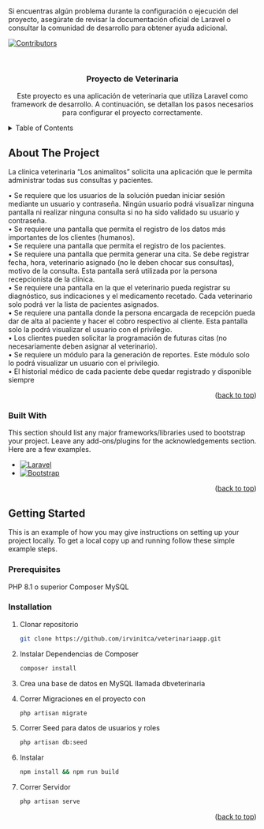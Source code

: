 

<br/>


Si encuentras algún problema durante la configuración o ejecución del proyecto, asegúrate de revisar la documentación oficial de Laravel o consultar la comunidad de desarrollo para obtener ayuda adicional.


<!-- Improved compatibility of back to top link: See: https://github.com/othneildrew/Best-README-Template/pull/73 -->
<a name="readme-top"></a>
<!--
*** Thanks for checking out the Best-README-Template. If you have a suggestion
*** that would make this better, please fork the repo and create a pull request
*** or simply open an issue with the tag "enhancement".
*** Don't forget to give the project a star!
*** Thanks again! Now go create something AMAZING! :D
-->



<!-- PROJECT SHIELDS -->
<!--
*** I'm using markdown "reference style" links for readability.
*** Reference links are enclosed in brackets [ ] instead of parentheses ( ).
*** See the bottom of this document for the declaration of the reference variables
*** for contributors-url, forks-url, etc. This is an optional, concise syntax you may use.
*** https://www.markdownguide.org/basic-syntax/#reference-style-links
-->
[![Contributors][contributors-shield]][contributors-url]




<!-- PROJECT LOGO -->
<br />
<div align="center">

  <h3 align="center">Proyecto de Veterinaria </h3>

  <p align="center">
   Este proyecto es una aplicación de veterinaria que utiliza Laravel como framework de desarrollo. A continuación, se detallan los pasos necesarios para configurar el proyecto correctamente.
</div>



<!-- TABLE OF CONTENTS -->
<details>
  <summary>Table of Contents</summary>
  <ol>
    <li>
      <a href="#about-the-project">About The Project</a>
      <ul>
        <li><a href="#built-with">Built With</a></li>
      </ul>
    </li>
    <li>
      <a href="#getting-started">Getting Started</a>
      <ul>
        <li><a href="#prerequisites">Prerequisites</a></li>
        <li><a href="#installation">Installation</a></li>
      </ul>
    </li>


  </ol>
</details>



<!-- ABOUT THE PROJECT -->
## About The Project


La clínica veterinaria “Los animalitos” solicita una aplicación que le permita administrar todas sus consultas y pacientes.
<p>
•	Se requiere que los usuarios de la solución puedan iniciar sesión mediante un usuario y contraseña. Ningún usuario podrá visualizar ninguna pantalla ni realizar ninguna consulta si no ha sido validado su usuario y contraseña. <br/>
•	Se requiere una pantalla que permita el registro de los datos más importantes de los clientes (humanos).
<br/>
•	Se requiere una pantalla que permita el registro de los pacientes.
<br/>
•	Se requiere una pantalla que permita generar una cita. Se debe registrar fecha, hora, veterinario asignado (no le deben chocar sus consultas), motivo de la consulta. Esta pantalla será utilizada por la persona recepcionista de la clínica.<br/>
•	Se requiere una pantalla en la que el veterinario pueda registrar su diagnóstico, sus indicaciones y el medicamento recetado. Cada veterinario solo podrá ver la lista de pacientes asignados.<br/>
•	Se requiere una pantalla donde la persona encargada de recepción pueda dar de alta al paciente y hacer el cobro respectivo al cliente. Esta pantalla solo la podrá visualizar el usuario con el privilegio.<br/>
•	Los clientes pueden solicitar la programación de futuras citas (no necesariamente deben asignar al veterinario).<br/>
•	Se requiere un módulo para la generación de reportes. Este módulo solo lo podrá visualizar un usuario con el privilegio.<br/>
•	El historial médico de cada paciente debe quedar registrado y disponible siempre<br/>

</p>

<p align="right">(<a href="#readme-top">back to top</a>)</p>



### Built With

This section should list any major frameworks/libraries used to bootstrap your project. Leave any add-ons/plugins for the acknowledgements section. Here are a few examples.


* [![Laravel][Laravel.com]][Laravel-url]
* [![Bootstrap][Bootstrap.com]][Bootstrap-url]


<p align="right">(<a href="#readme-top">back to top</a>)</p>



<!-- GETTING STARTED -->
## Getting Started

This is an example of how you may give instructions on setting up your project locally.
To get a local copy up and running follow these simple example steps.

### Prerequisites


PHP 8.1 o superior
Composer
MySQL

### Installation


1. Clonar repositorio
   ```sh
   git clone https://github.com/irvinitca/veterinariaapp.git
   ```
2. Instalar Dependencias de Composer
   ```sh
   composer install
   ```
3. Crea una base de datos en MySQL llamada dbveterinaria

4. Correr Migraciones en el proyecto con 
   ```sh
   php artisan migrate
   ```
5. Correr Seed para datos de usuarios y roles
   ```sh
   php artisan db:seed
   ```
6. Instalar
   ```sh
   npm install && npm run build
   ```
7. Correr Servidor
   ```sh
   php artisan serve
   ```

<p align="right">(<a href="#readme-top">back to top</a>)</p>














<!-- MARKDOWN LINKS & IMAGES -->
<!-- https://www.markdownguide.org/basic-syntax/#reference-style-links -->
[contributors-shield]: https://img.shields.io/github/contributors/othneildrew/Best-README-Template.svg?style=for-the-badge
[contributors-url]: https://github.com/othneildrew/Best-README-Template/graphs/contributors
[forks-shield]: https://img.shields.io/github/forks/othneildrew/Best-README-Template.svg?style=for-the-badge
[forks-url]: https://github.com/othneildrew/Best-README-Template/network/members
[stars-shield]: https://img.shields.io/github/stars/othneildrew/Best-README-Template.svg?style=for-the-badge
[stars-url]: https://github.com/othneildrew/Best-README-Template/stargazers
[issues-shield]: https://img.shields.io/github/issues/othneildrew/Best-README-Template.svg?style=for-the-badge
[issues-url]: https://github.com/othneildrew/Best-README-Template/issues
[license-shield]: https://img.shields.io/github/license/othneildrew/Best-README-Template.svg?style=for-the-badge
[license-url]: https://github.com/othneildrew/Best-README-Template/blob/master/LICENSE.txt
[linkedin-shield]: https://img.shields.io/badge/-LinkedIn-black.svg?style=for-the-badge&logo=linkedin&colorB=555
[linkedin-url]: https://linkedin.com/in/othneildrew
[product-screenshot]: images/screenshot.png
[Next.js]: https://img.shields.io/badge/next.js-000000?style=for-the-badge&logo=nextdotjs&logoColor=white
[Next-url]: https://nextjs.org/
[React.js]: https://img.shields.io/badge/React-20232A?style=for-the-badge&logo=react&logoColor=61DAFB
[React-url]: https://reactjs.org/
[Vue.js]: https://img.shields.io/badge/Vue.js-35495E?style=for-the-badge&logo=vuedotjs&logoColor=4FC08D
[Vue-url]: https://vuejs.org/
[Angular.io]: https://img.shields.io/badge/Angular-DD0031?style=for-the-badge&logo=angular&logoColor=white
[Angular-url]: https://angular.io/
[Svelte.dev]: https://img.shields.io/badge/Svelte-4A4A55?style=for-the-badge&logo=svelte&logoColor=FF3E00
[Svelte-url]: https://svelte.dev/
[Laravel.com]: https://img.shields.io/badge/Laravel-FF2D20?style=for-the-badge&logo=laravel&logoColor=white
[Laravel-url]: https://laravel.com
[Bootstrap.com]: https://img.shields.io/badge/Bootstrap-563D7C?style=for-the-badge&logo=bootstrap&logoColor=white
[Bootstrap-url]: https://getbootstrap.com
[JQuery.com]: https://img.shields.io/badge/jQuery-0769AD?style=for-the-badge&logo=jquery&logoColor=white
[JQuery-url]: https://jquery.com 
